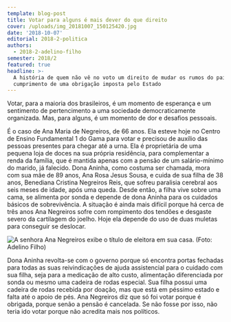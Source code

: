```yaml
---
template: blog-post
title: Votar para alguns é mais dever do que direito
cover: /uploads/img_20181007_150125420.jpg
date: '2018-10-07'
editorial: 2018-2-politica
authors:
  - 2018-2-adelino-filho
semester: 2018/2
featured: true
headline: >-
  A história de quem não vê no voto um direito de mudar os rumos do país, mas o
  cumprimento de uma obrigação imposta pelo Estado
---
```

Votar, para a maioria dos brasileiros, é um momento de esperança e um sentimento de pertencimento a uma sociedade democraticamente organizada. Mas, para alguns, é um momento de dor e desafios pessoais.

É o caso de Ana Maria de Negreiros, de 66 anos. Ela esteve hoje no Centro de Ensino Fundamental 1 do Gama para votar e precisou de auxílio das pessoas presentes para chegar até a urna. Ela é proprietária de uma pequena loja de doces na sua própria residência, para complementar a renda da família, que é mantida apenas com a pensão de um salário-mínimo do marido, já falecido. Dona Aninha, como costuma ser chamada, mora com sua mãe de 89 anos, Ana Rosa Jesus Sousa, e cuida de sua filha de 38 anos, Benediana Cristina Negreiros Reis, que sofreu paralisia cerebral aos seis meses de idade, após uma queda. Desde então, a filha vive sobre uma cama, se alimenta por sonda e depende de dona Aninha para os cuidados básicos de sobrevivência. A situação é ainda mais difícil porque há cerca de três anos Ana Negreiros sofre com rompimento dos tendões e desgaste severo da cartilagem do joelho. Hoje ela depende do uso de duas muletas para conseguir se deslocar.

![A senhora Ana Negreiros exibe o título de eleitora em sua casa. (Foto: Adelino Filho)](/uploads/img_20181007_150125420.jpg)

Dona Aninha revolta-se com o governo porque só encontra portas fechadas para todas as suas reivindicações de ajuda assistencial para o cuidado com sua filha, seja para a medicação de alto custo, alimentação diferenciada por sonda ou mesmo uma cadeira de rodas especial. Sua filha possui uma cadeira de rodas recebida por doação, mas que está em péssimo estado e falta até o apoio de pés. Ana Negreiros diz que só foi votar porque é obrigada, porque senão a pensão é cancelada. Se não fosse por isso, não teria ido votar porque não acredita mais nos políticos.
